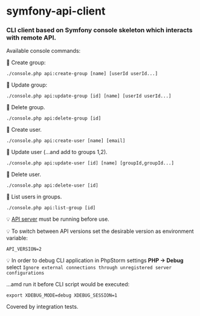 # symfony-api-client

### CLI client based on Symfony console skeleton which interacts with remote API.

Available console commands:

📌 Create group:
```
./console.php api:create-group [name] [userId userId...]
```

📌 Update group:
```
./console.php api:update-group [id] [name] [userId userId...]
```

📌 Delete group.
```
./console.php api:delete-group [id]
```

📌 Create user.
```
./console.php api:create-user [name] [email]
```

📌 Update user (...and add to groups 1,2).
```
./console.php api:update-user [id] [name] [groupId,groupId...]
```

📌 Delete user.
```
./console.php api:delete-user [id]
```

📌 List users in groups.
```
./console.php api:list-group [id]
```

💡 <a href="https://github.com/oleksiivelychko/symfony-api">API server</a> must be running before use.

💡 To switch between API versions set the desirable version as environment variable:
```
API_VERSION=2
```

💡 In order to debug CLI application in PhpStorm settings **PHP -> Debug**
select `Ignore external connections through unregistered server configurations`

...amd run it before CLI script would be executed:
```
export XDEBUG_MODE=debug XDEBUG_SESSION=1
```

Covered by integration tests.